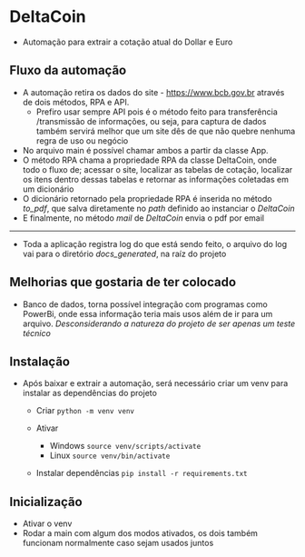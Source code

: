 # DeltaCoin

- Automação para extrair a cotação atual do Dollar e Euro

## Fluxo da automação

- A automação retira os dados do site - https://www.bcb.gov.br através de dois métodos, RPA e API.
  - Prefiro usar sempre API pois é o método feito para transferência /transmissão de informações, ou seja, para captura de dados também servirá melhor que um site dês de que não quebre nenhuma regra de uso ou negócio
- No arquivo main é possível chamar ambos a partir da classe App.
- O método RPA chama a propriedade RPA da classe DeltaCoin, onde todo o fluxo de; acessar o site, localizar as tabelas de cotação, localizar os itens dentro dessas tabelas e retornar as informações coletadas em um dicionário
- O dicionário retornado pela propriedade RPA é inserida no método _to_pdf_, que salva diretamente no _path_ definido ao instanciar o _DeltaCoin_
- E finalmente, no método _mail_ de _DeltaCoin_ envia o pdf por email

---

- Toda a aplicação registra log do que está sendo feito, o arquivo do log vai para o diretório _docs_generated_, na raíz do projeto

## Melhorias que gostaria de ter colocado

- Banco de dados, torna possível integração com programas como PowerBi, onde essa informação teria mais usos além de ir para um arquivo. _Desconsiderando a natureza do projeto de ser apenas um teste técnico_

## Instalação

- Após baixar e extrair a automação, será necessário criar um venv para instalar as dependências do projeto

  - Criar
    `python -m venv venv`

  - Ativar

    - Windows
      `source venv/scripts/activate`
    - Linux
      `source venv/bin/activate`

  - Instalar dependências
    `pip install -r requirements.txt`

## Inicialização

- Ativar o venv
- Rodar a main com algum dos modos ativados, os dois também funcionam normalmente caso sejam usados juntos
